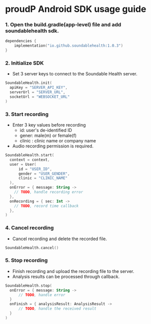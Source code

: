 # proudP Android SDK usage guide

### 1. Open the build.gradle(app-level) file and add soundablehealth sdk.

```kotlin
dependencies {
    implementation("io.github.soundablehealth:1.0.3")
}
```

### 2. Initialize SDK

- Set 3 server keys to connect to the Soundable Health server.

```kotlin
SoundableHealth.init(
  apiKey = "SERVER_API_KEY",
  serverUrl = "SERVER_URL",
  socketUrl = "WEBSOCKET_URL"
)
```

### 3. Start recording

- Enter 3 key values before recording
    - id: user's de-identified ID
    - gener: male(m) or female(f)
    - clinic : clinic name or company name
- Audio recording permission is required.

```kotlin
SoundableHealth.start(
  context = context,
  user = User(
      id = "USER_ID",
      gender = "USER_GENDER",
      clinic = "CLINIC_NAME"
  ),
  onError = { message: String -> 
    // TODO, handle recording error
  },
  onRecording = { sec: Int -> 
    // TODO, record time callback
  },
)
```

### 4. Cancel recording

- Cancel recording and delete the recorded file.

```kotlin
SoundableHealth.cancel()
```

### 5. Stop recording

- Finish recording and upload the recording file to the server.
- Analysis results can be processed through callback.

```kotlin
SoundableHealth.stop(
  onError = { message: String ->
      // TODO, handle error
  }
  onFinish = { analysisResult: AnalysisResult ->
      // TODO, handle the received result
  }
)
```
